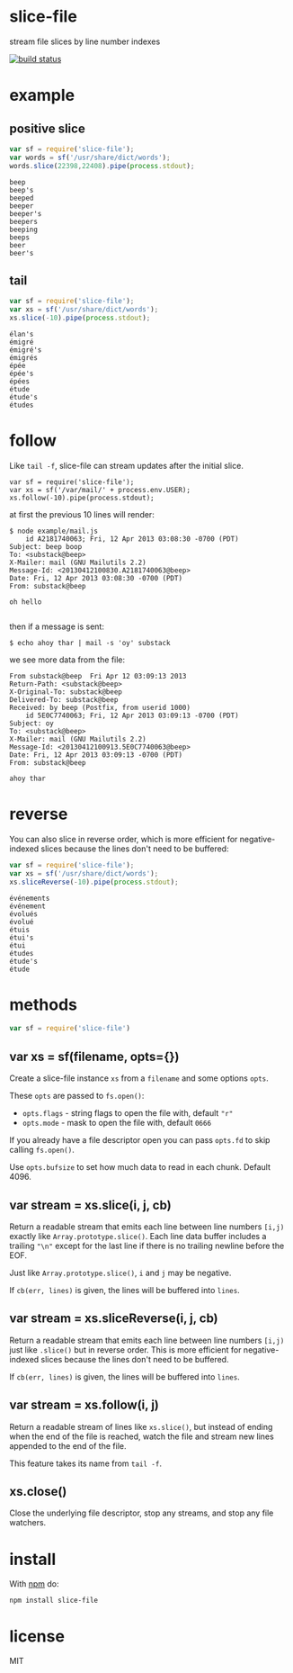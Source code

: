 # slice-file

stream file slices by line number indexes

[![build status](https://secure.travis-ci.org/substack/slice-file.png)](http://travis-ci.org/substack/slice-file)

# example

## positive slice

``` js
var sf = require('slice-file');
var words = sf('/usr/share/dict/words');
words.slice(22398,22408).pipe(process.stdout);
```

```
beep
beep's
beeped
beeper
beeper's
beepers
beeping
beeps
beer
beer's
```

## tail

``` js
var sf = require('slice-file');
var xs = sf('/usr/share/dict/words');
xs.slice(-10).pipe(process.stdout);
```

```
élan's
émigré
émigré's
émigrés
épée
épée's
épées
étude
étude's
études
```

# follow

Like `tail -f`, slice-file can stream updates after the initial slice.

```
var sf = require('slice-file');
var xs = sf('/var/mail/' + process.env.USER);
xs.follow(-10).pipe(process.stdout);
```

at first the previous 10 lines will render:

```
$ node example/mail.js 
    id A2181740063; Fri, 12 Apr 2013 03:08:30 -0700 (PDT)
Subject: beep boop
To: <substack@beep>
X-Mailer: mail (GNU Mailutils 2.2)
Message-Id: <20130412100830.A2181740063@beep>
Date: Fri, 12 Apr 2013 03:08:30 -0700 (PDT)
From: substack@beep

oh hello


```

then if a message is sent:

```
$ echo ahoy thar | mail -s 'oy' substack
```

we see more data from the file:

```
From substack@beep  Fri Apr 12 03:09:13 2013
Return-Path: <substack@beep>
X-Original-To: substack@beep
Delivered-To: substack@beep
Received: by beep (Postfix, from userid 1000)
    id 5E0C7740063; Fri, 12 Apr 2013 03:09:13 -0700 (PDT)
Subject: oy
To: <substack@beep>
X-Mailer: mail (GNU Mailutils 2.2)
Message-Id: <20130412100913.5E0C7740063@beep>
Date: Fri, 12 Apr 2013 03:09:13 -0700 (PDT)
From: substack@beep

ahoy thar

```

# reverse

You can also slice in reverse order, which is more efficient for
negative-indexed slices because the lines don't need to be buffered:

``` js
var sf = require('slice-file');
var xs = sf('/usr/share/dict/words');
xs.sliceReverse(-10).pipe(process.stdout);
```

```
événements
événement
évolués
évolué
étuis
étui's
étui
études
étude's
étude
```

# methods

``` js
var sf = require('slice-file')
```

## var xs = sf(filename, opts={})

Create a slice-file instance `xs` from a `filename` and some options `opts`.

These `opts` are passed to `fs.open()`:

* `opts.flags` - string flags to open the file with, default `"r"`
* `opts.mode` - mask to open the file with, default `0666`

If you already have a file descriptor open you can pass `opts.fd` to skip
calling `fs.open()`.

Use `opts.bufsize` to set how much data to read in each chunk. Default 4096.

## var stream = xs.slice(i, j, cb)

Return a readable stream that emits each line between line numbers `[i,j)`
exactly like `Array.prototype.slice()`. Each line data buffer includes a
trailing `"\n"` except for the last line if there is no trailing newline before
the EOF.

Just like `Array.prototype.slice()`, `i` and `j` may be negative.

If `cb(err, lines)` is given, the lines will be buffered into `lines`.

## var stream = xs.sliceReverse(i, j, cb)

Return a readable stream that emits each line between line numbers `[i,j)`
just like `.slice()` but in reverse order. This is more efficient for
negative-indexed slices because the lines don't need to be buffered.

If `cb(err, lines)` is given, the lines will be buffered into `lines`.

## var stream = xs.follow(i, j)

Return a readable stream of lines like `xs.slice()`, but instead of ending when
the end of the file is reached, watch the file and stream new lines appended to
the end of the file.

This feature takes its name from `tail -f`.

## xs.close()

Close the underlying file descriptor, stop any streams, and stop any file
watchers.

# install

With [npm](https://npmjs.org) do:


```
npm install slice-file
```

# license

MIT
